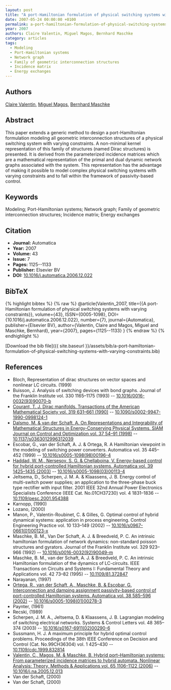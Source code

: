 ```yaml
---
layout: post
title: "A port-Hamiltonian formulation of physical switching systems with varying constraints"
date: 2007-05-24 00:00:00 +0100
permalink: a-port-hamiltonian-formulation-of-physical-switching-systems-with-varying-constraints
year: 2007
authors: Claire Valentin, Miguel Magos, Bernhard Maschke
category: articles
tags:
  - Modeling
  - Port-Hamiltonian systems
  - Network graph
  - Family of geometric interconnection structures
  - Incidence matrix
  - Energy exchanges
---
```

 
## Authors
[Claire Valentin](authors/claire-valentin), [Miguel Magos](authors/miguel-magos), [Bernhard Maschke](authors/bernhard-maschke)
 
## Abstract
This paper extends a generic method to design a port-Hamiltonian formulation modeling all geometric interconnection structures of a physical switching system with varying constraints. A non-minimal kernel representation of this family of structures (named Dirac structures) is presented. It is derived from the parameterized incidence matrices which are a mathematical representation of the primal and dual dynamic network graphs associated with the system. This representation has the advantage of making it possible to model complex physical switching systems with varying constraints and to fall within the framework of passivity-based control.
 
## Keywords
Modeling; Port-Hamiltonian systems; Network graph; Family of geometric interconnection structures; Incidence matrix; Energy exchanges
 
## Citation
- **Journal:** Automatica
- **Year:** 2007
- **Volume:** 43
- **Issue:** 7
- **Pages:** 1125--1133
- **Publisher:** Elsevier BV
- **DOI:** [10.1016/j.automatica.2006.12.022](https://doi.org/10.1016/j.automatica.2006.12.022)
 
## BibTeX
{% highlight bibtex %}
{% raw %}
@article{Valentin_2007,
  title={{A port-Hamiltonian formulation of physical switching systems with varying constraints}},
  volume={43},
  ISSN={0005-1098},
  DOI={10.1016/j.automatica.2006.12.022},
  number={7},
  journal={Automatica},
  publisher={Elsevier BV},
  author={Valentin, Claire and Magos, Miguel and Maschke, Bernhard},
  year={2007},
  pages={1125--1133}
}
{% endraw %}
{% endhighlight %}
 
[Download the bib file]({{ site.baseurl }}/assets/bib/a-port-hamiltonian-formulation-of-physical-switching-systems-with-varying-constraints.bib)
 
## References
- Bloch, Representation of dirac structures on vector spaces and nonlinear LC circuits. (1999)
- Buisson, J. Analysis of switching devices with bond graphs. Journal of the Franklin Institute vol. 330 1165–1175 (1993) -- [10.1016/0016-0032(93)90070-b](https://doi.org/10.1016/0016-0032(93)90070-b)
- [Courant, T. J. Dirac manifolds. Transactions of the American Mathematical Society vol. 319 631–661 (1990)](dirac-manifolds) -- [10.1090/s0002-9947-1990-0998124-1](https://doi.org/10.1090/s0002-9947-1990-0998124-1)
- [Dalsmo, M. & van der Schaft, A. On Representations and Integrability of Mathematical Structures in Energy-Conserving Physical Systems. SIAM Journal on Control and Optimization vol. 37 54–91 (1998)](on-representations-and-integrability-of-mathematical-structures-in-energy-conserving-physical-systems) -- [10.1137/s0363012996312039](https://doi.org/10.1137/s0363012996312039)
- Escobar, G., van der Schaft, A. J. & Ortega, R. A Hamiltonian viewpoint in the modeling of switching power converters. Automatica vol. 35 445–452 (1999) -- [10.1016/s0005-1098(98)00196-4](https://doi.org/10.1016/s0005-1098(98)00196-4)
- [Haddad, W. M., Nersesov, S. G. & Chellaboina, V. Energy-based control for hybrid port-controlled Hamiltonian systems. Automatica vol. 39 1425–1435 (2003)](energy-based-control-for-hybrid-port-controlled-hamiltonian-systems) -- [10.1016/s0005-1098(03)00113-4](https://doi.org/10.1016/s0005-1098(03)00113-4)
- Jeltsema, D., Scherpen, J. M. A. & Klaassens, J. B. Energy control of multi-switch power supplies; an application to the three-phase buck type rectifier with input filter. 2001 IEEE 32nd Annual Power Electronics Specialists Conference (IEEE Cat. No.01CH37230) vol. 4 1831–1836 -- [10.1109/pesc.2001.954388](https://doi.org/10.1109/pesc.2001.954388)
- Karnopp, (1990)
- Lozano, (2000)
- Manon, P., Valentin-Roubinet, C. & Gilles, G. Optimal control of hybrid dynamical systems: application in process engineering. Control Engineering Practice vol. 10 133–149 (2002) -- [10.1016/s0967-0661(01)00123-x](https://doi.org/10.1016/s0967-0661(01)00123-x)
- Maschke, B. M., Van Der Schaft, A. J. & Breedveld, P. C. An intrinsic hamiltonian formulation of network dynamics: non-standard poisson structures and gyrators. Journal of the Franklin Institute vol. 329 923–966 (1992) -- [10.1016/s0016-0032(92)90049-m](https://doi.org/10.1016/s0016-0032(92)90049-m)
- Maschke, B. M., van der Schaft, A. J. & Breedveld, P. C. An intrinsic Hamiltonian formulation of the dynamics of LC-circuits. IEEE Transactions on Circuits and Systems I: Fundamental Theory and Applications vol. 42 73–82 (1995) -- [10.1109/81.372847](https://doi.org/10.1109/81.372847)
- Narayanan, (1997)
- [Ortega, R., van der Schaft, A., Maschke, B. & Escobar, G. Interconnection and damping assignment passivity-based control of port-controlled Hamiltonian systems. Automatica vol. 38 585–596 (2002)](interconnection-and-damping-assignment-passivity-based-control-of-port-controlled-hamiltonian-systems) -- [10.1016/s0005-1098(01)00278-3](https://doi.org/10.1016/s0005-1098(01)00278-3)
- Paynter, (1961)
- Recski, (1989)
- Scherpen, J. M. A., Jeltsema, D. & Klaassens, J. B. Lagrangian modeling of switching electrical networks. Systems &amp; Control Letters vol. 48 365–374 (2003) -- [10.1016/s0167-6911(02)00290-6](https://doi.org/10.1016/s0167-6911(02)00290-6)
- Sussmann, H. J. A maximum principle for hybrid optimal control problems. Proceedings of the 38th IEEE Conference on Decision and Control (Cat. No.99CH36304) vol. 1 425–430 -- [10.1109/cdc.1999.832814](https://doi.org/10.1109/cdc.1999.832814)
- [Valentin, C., Magos, M. & Maschke, B. Hybrid port–Hamiltonian systems: From parameterized incidence matrices to hybrid automata. Nonlinear Analysis: Theory, Methods &amp; Applications vol. 65 1106–1122 (2006)](hybrid-port-hamiltonian-systems-from-parameterized-incidence-matrices-to-hybrid-automata) -- [10.1016/j.na.2005.12.013](https://doi.org/10.1016/j.na.2005.12.013)
- Van der Schaft, (2000)
- Van der Schaft, (2000)

